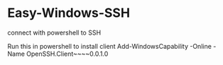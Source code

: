 # Easy-Windows-SSH
connect with powershell to SSH


Run this in powershell to install client
Add-WindowsCapability -Online -Name OpenSSH.Client~~~~0.0.1.0
